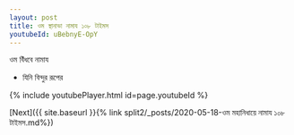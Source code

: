 ```yaml
---
layout: post
title: ওম স্থানাভা নামায ১০৮ টাইমস
youtubeId: uBebnyE-OpY
---
```

 
 
 ওম বিঁধবে নামায  
 
 -  যিনি বিন্দুর রূপের 
 
  
 
  
 
 
 
 
 
 


{% include youtubePlayer.html id=page.youtubeId %}
 
[Next]({{ site.baseurl }}{% link  split2/_posts/2020-05-18-ওম মহানিধায়ে নামায ১০৮ টাইমস.md%})
 
